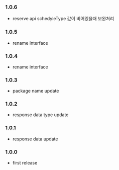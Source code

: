 ### 1.0.6
- reserve api schedyleType 값이 비어있을때 보완처리  

### 1.0.5
- rename interface

### 1.0.4
- rename interface

### 1.0.3
- package name update

### 1.0.2
- response data type update

### 1.0.1
- response data update

### 1.0.0
- first release  